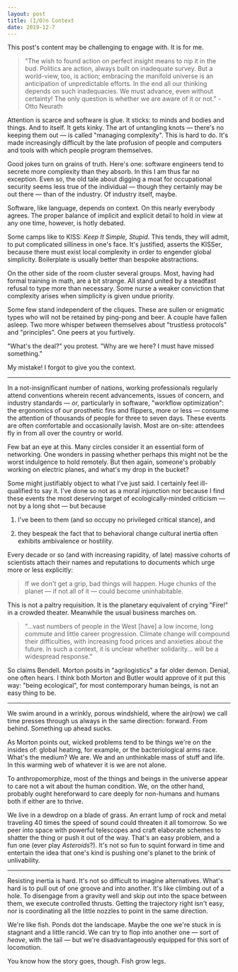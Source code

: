 ```yaml
---
layout: post
title: (I/O)n Context
date: 2019-12-7
---
```


<div class="alert alert-warning" role="alert">
This post's content may be challenging to engage with. It is for me.
</div>

> "The wish to found action on perfect insight means to nip it in the bud. Politics are action, always built on inadequate survey. But a world-view, too, is action; embracing the manifold universe is an anticipation of unpredictable efforts. In the end all our thinking depends on such inadequacies. We must advance, even without certainty! The only question is whether we are aware of it or not." - Otto Neurath

Attention is scarce and software is glue. It sticks: to minds and bodies and things. And to itself. It gets kinky. The art of untangling knots &mdash; there's no keeping them out &mdash; is called "managing complexity". This is hard to do. It's made increasingly difficult by the late profusion of people and computers and tools with which people program themselves.

Good jokes turn on grains of truth. Here's one: software engineers tend to secrete more complexity than they absorb. In this I am thus far no exception. Even so, the old tale about digging a moat for occupational security seems less true of the individual &mdash; though they certainly may be out there &mdash; than of the industry. Of industry itself, maybe.

Software, like language, depends on context. On this nearly everybody agrees. The proper balance of implicit and explicit detail to hold in view at any one time, however, is hotly debated.

Some camps like to KISS: *Keep It Simple, Stupid*. This tends, they will admit, to put complicated silliness in one's face. It's justified, asserts the KISSer, because there must exist local complexity in order to engender global simplicity. Boilerplate is usually better than bespoke abstractions.

On the other side of the room cluster several groups. Most, having had formal training in math, are a bit strange. All stand united by a steadfast refusal to type more than necessary. Some nurse a weaker conviction that complexity arises when simplicity is given undue priority.

Some few stand independent of the cliques. These are sullen or enigmatic types who will not be retained by ping-pong and beer. A couple have fallen asleep. Two more whisper between themselves about "trustless protocols" and "principles". One peers at you furtively.

"What's the deal?" you protest. "Why are we here? I must have missed something."

My mistake! I forgot to give you the context.

---

In a not-insignificant number of nations, working professionals regularly attend conventions wherein recent advancements, issues of concern, and industry standards &mdash; or, particularly in software, "workflow optimization": the ergonomics of our prosthetic fins and flippers, more or less &mdash; consume the attention of thousands of people for three to seven days. These events are often comfortable and occasionally lavish. Most are on-site: attendees fly in from all over the country or world.

Few bat an eye at this. Many circles consider it an essential form of networking. One wonders in passing whether perhaps this might not be the worst indulgence to hold remotely. But then again, someone's probably working on electric planes, and what's my drop in the bucket?

Some might justifiably object to what I've just said. I certainly feel ill-qualified to say it. I've done so not as a moral injunction nor because I find these events the most deserving target of ecologically-minded criticism &mdash; not by a long shot &mdash; but because

1. I've been to them (and so occupy no privileged critical stance), and

2. they bespeak the fact that to behavioral change cultural inertia often exhibits ambivalence or hostility.

Every decade or so (and with increasing rapidity, of late) massive cohorts of scientists attach their names and reputations to documents which urge more or less explicitly:

> If we don't get a grip, bad things will happen. Huge chunks of the planet &mdash; if not all of it &mdash; could become uninhabitable.

This is not a paltry requisition. It is the planetary equivalent of crying "Fire!" in a crowded theater. Meanwhile the usual business marches on.

> "...vast numbers of people in the West [have] a low income, long commute and little career progression. Climate change will compound their difficulties, with increasing food prices and anxieties about the future. In such a context, it is unclear whether solidarity... will be a widespread response."

So claims Bendell. Morton posits in "agrilogistics" a far older demon. Denial, one often hears. I think both Morton and Butler would approve of it put this way: "being ecological", for most contemporary human beings, is not an easy thing to be.

---

We swim around in a wrinkly, porous windshield, where the air(row) we call time presses through us always in the same direction: forward. From behind. Something up ahead sucks.

As Morton points out, wicked problems tend to be things we're on the insides of: global heating, for example, or the bacteriological arms race. What's the medium? We are. We and an unthinkable mass of stuff and life. In this warming web of whatever it is we are not alone.

To anthropomorphize, most of the things and beings in the universe appear to care not a wit about the human condition. We, on the other hand, probably ought hereforward to care deeply for non-humans and humans both if either are to thrive.

We live in a dewdrop on a blade of grass. An errant lump of rock and metal traveling 40 times the speed of sound could threaten it all tomorrow. So we peer into space with powerful telescopes and craft elaborate schemes to shatter the thing or push it out of the way. That's an easy problem, and a fun one (ever play *Asteroids*?). It's not so fun to squint forward in time and entertain the idea that one's kind is pushing one's planet to the brink of unlivability.

---

Resisting inertia is hard. It's not so difficult to imagine alternatives. What's hard is to pull out of one groove and into another. It's like climbing out of a hole. To disengage from a gravity well and skip out into the space between them, we execute controlled thrusts. Getting the trajectory right isn't easy, nor is coordinating all the little nozzles to point in the same direction.

We're like fish. Ponds dot the landscape. Maybe the one we're stuck in is stagnant and a little rancid. We can try to flop into another one &mdash; sort of *heave*, with the tail &mdash; but we're disadvantageously equipped for this sort of locomotion.

You know how the story goes, though. Fish grow legs.


